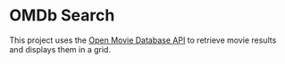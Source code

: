 # OMDb Search

This project uses the [Open Movie Database API](https://www.omdbapi.com/) to retrieve movie results and displays them in a grid.